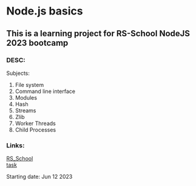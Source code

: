 # Node.js basics
## This is a learning project for RS-School NodeJS 2023 bootcamp

### DESC: 
Subjects:
1. File system
2. Command line interface
3. Modules
4. Hash
5. Streams
6. Zlib
7. Worker Threads
8. Child Processes

### Links:
[RS_School](https://www.rs.school/)</br>
[task](https://github.com/AlreadyBored/nodejs-assignments/blob/main/assignments/nodejs-basics/assignment.md)

Starting date: Jun 12 2023
